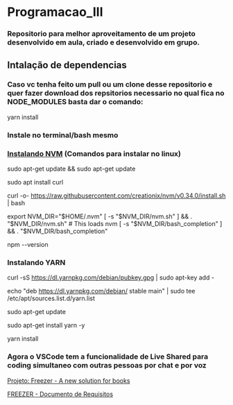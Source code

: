 # Programacao_III

### Repositorio para melhor aproveitamento de um projeto desenvolvido em aula, criado e desenvolvido em grupo.

## Intalação de dependencias

### Caso vc tenha feito um pull ou um clone desse repositorio e quer fazer download dos repsitorios necessario no qual fica no NODE_MODULES basta dar o comando:

yarn install

### Instale no terminal/bash mesmo

### [Instalando NVM](http://blog.leandroferreira.me/instalando-e-configurando-o-node-version-manager-no-ubuntu-18-04/) (Comandos para instalar no linux)

sudo apt-get update && sudo apt-get update

sudo apt install curl

curl -o- https://raw.githubusercontent.com/creationix/nvm/v0.34.0/install.sh | bash

export NVM_DIR="$HOME/.nvm"
[ -s "$NVM_DIR/nvm.sh" ] && \. "$NVM_DIR/nvm.sh"  # This loads nvm
[ -s "$NVM_DIR/bash_completion" ] && \. "$NVM_DIR/bash_completion"

npm --version

### Instalando YARN

curl -sS https://dl.yarnpkg.com/debian/pubkey.gpg | sudo apt-key add -

echo "deb https://dl.yarnpkg.com/debian/ stable main" | sudo tee /etc/apt/sources.list.d/yarn.list

sudo apt-get update

sudo apt-get install yarn -y

yarn install

### Agora o VSCode tem a funcionalidade de Live Shared para coding simultaneo com outras pessoas por chat e por voz

[Projeto: Freezer - A new solution for books](https://docs.google.com/document/d/14y0s1v-U774CSNj_vAs2sSZrr6NucxIfWG6kK6lM4tQ/edit?usp=sharing)

[FREEZER - Documento de Requisitos](https://docs.google.com/document/d/19zUmGqsgPwVs2WZv923lkw--W3H9VUVc7PHYSOQpNqg/edit?usp=sharing)

